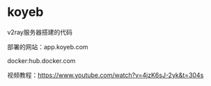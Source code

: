 # koyeb
v2ray服务器搭建的代码

部署的网站：app.koyeb.com

docker:hub.docker.com

视频教程：https://www.youtube.com/watch?v=4jzK6sJ-2yk&t=304s
